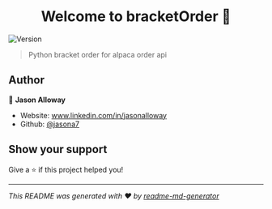 <h1 align="center">Welcome to bracketOrder 👋</h1>
<p>
  <img alt="Version" src="https://img.shields.io/badge/version-1.0-blue.svg?cacheSeconds=2592000" />
</p>

> Python bracket order for alpaca order api

## Author

👤 **Jason Alloway**

* Website: www.linkedin.com/in/jasonalloway
* Github: [@jasona7](https://github.com/jasona7)

## Show your support

Give a ⭐️ if this project helped you!

***
_This README was generated with ❤️ by [readme-md-generator](https://github.com/kefranabg/readme-md-generator)_